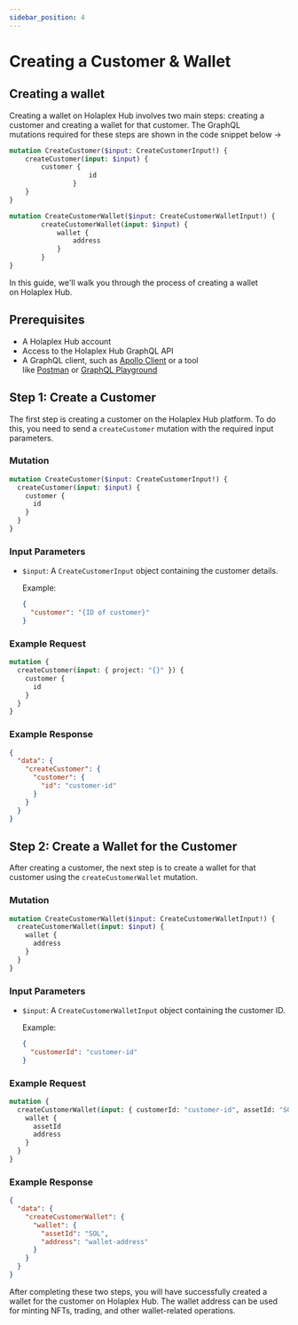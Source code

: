 ```yaml
---
sidebar_position: 4
---
```

Creating a Customer & Wallet
============================

Creating a wallet
------------------

Creating a wallet on Holaplex Hub involves two main steps: creating a customer and creating a wallet for that customer. The GraphQL mutations required for these steps are shown in the code snippet below →

```graphql
mutation CreateCustomer($input: CreateCustomerInput!) {
    createCustomer(input: $input) {
        customer {
                    id
                }
    }
}

mutation CreateCustomerWallet($input: CreateCustomerWalletInput!) {
        createCustomerWallet(input: $input) {
            wallet {
                address
            }
        }
}

```

In this guide, we'll walk you through the process of creating a wallet on Holaplex Hub.

Prerequisites
-------------

-   A Holaplex Hub account
-   Access to the Holaplex Hub GraphQL API
-   A GraphQL client, such as [Apollo Client](https://www.apollographql.com/client/) or a tool like [Postman](https://www.postman.com/) or [GraphQL Playground](https://github.com/graphql/graphql-playground)

Step 1: Create a Customer
-------------------------

The first step is creating a customer on the Holaplex Hub platform. To do this, you need to send a `createCustomer` mutation with the required input parameters.

### Mutation

```graphql
mutation CreateCustomer($input: CreateCustomerInput!) {
  createCustomer(input: $input) {
    customer {
      id
    }
  }
}

```

### Input Parameters

-   `$input`: A `CreateCustomerInput` object containing the customer details.

    Example:

    ```json
    {
      "customer": "{ID of customer}"
    }

    ```

### Example Request

```graphql
mutation {
  createCustomer(input: { project: "{}" }) {
    customer {
      id
    }
  }
}

```

### Example Response

```json
{
  "data": {
    "createCustomer": {
      "customer": {
        "id": "customer-id"
      }
    }
  }
}

```

Step 2: Create a Wallet for the Customer
----------------------------------------

After creating a customer, the next step is to create a wallet for that customer using the `createCustomerWallet` mutation.

### Mutation

```graphql
mutation CreateCustomerWallet($input: CreateCustomerWalletInput!) {
  createCustomerWallet(input: $input) {
    wallet {
      address
    }
  }
}

```

### Input Parameters

-   `$input`: A `CreateCustomerWalletInput` object containing the customer ID.

    Example:

    ```json
    {
      "customerId": "customer-id"
    }

    ```

### Example Request

```graphql
mutation {
  createCustomerWallet(input: { customerId: "customer-id", assetId: "SOL | ETH" }) {
    wallet {
      assetId
      address
    }
  }
}

```

### Example Response

```json
{
  "data": {
    "createCustomerWallet": {
      "wallet": {
        "assetId": "SOL",
        "address": "wallet-address"
      }
    }
  }
}

```

After completing these two steps, you will have successfully created a wallet for the customer on Holaplex Hub. The wallet address can be used for minting NFTs, trading, and other wallet-related operations.
